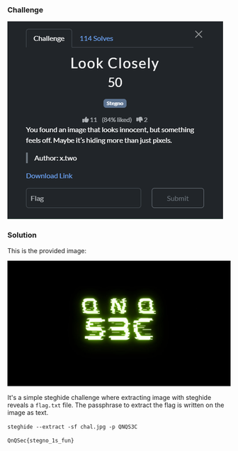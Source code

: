 ### Challenge

![Challenge](./challenge.png)


### Solution


This is the provided image:


![Challenge File](./chal.jpg)

It's a simple steghide challenge where extracting image with steghide reveals a `flag.txt` file. The passphrase to extract the flag is written on the image as text.

`steghide --extract -sf chal.jpg -p QNQS3C`

`QnQSec{stegno_1s_fun}`

